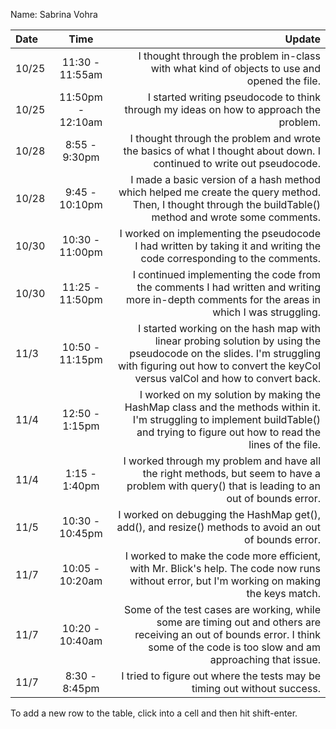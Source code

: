 Name: Sabrina Vohra

| Date  |       Time        |                                                                                                                                                                                                  Update |
|:------|:-----------------:|--------------------------------------------------------------------------------------------------------------------------------------------------------------------------------------------------------:|
| 10/25 |  11:30 - 11:55am  |                                                                                                            I thought through the problem in-class with what kind of objects to use and opened the file. |
| 10/25 | 11:50pm - 12:10am |                                                                                                                  I started writing pseudocode to think through my ideas on how to approach the problem. |
| 10/28 |   8:55 - 9:30pm   |                                                                                   I thought through the problem and wrote the basics of what I thought about down. I continued to write out pseudocode. |
| 10/28 |  9:45 - 10:10pm   |                                               I made a basic version of a hash method which helped me create the query method. Then, I thought through the buildTable() method and wrote some comments. |
| 10/30 |  10:30 - 11:00pm  |                                                                                  I worked on implementing the pseudocode I had written by taking it and writing the code corresponding to the comments. |
| 10/30 |  11:25 - 11:50pm  |                                                      I continued implementing the code from the comments I had written and writing <br/>more in-depth comments for the areas in which I was struggling. |
| 11/3  |  10:50 - 11:15pm  | I started working on the hash map with linear probing solution by using the pseudocode on the slides. I'm struggling with figuring out how to convert the keyCol versus valCol and how to convert back. |
| 11/4  |  12:50 - 1:15pm   |                     I worked on my solution by making the HashMap class and the methods within it. I'm struggling to implement buildTable() and trying to figure out how to read the lines of the file. |
| 11/4  |   1:15 - 1:40pm   |                                                          I worked through my problem and have all the right methods, but seem to have a problem with query() that is leading to an out of bounds error. |
| 11/5  |  10:30 - 10:45pm  |                                                                                                   I worked on debugging the HashMap get(), add(), and resize() methods to avoid an out of bounds error. |
| 11/7  |  10:05 - 10:20am  |                                                             I worked to make the code more efficient, with Mr. Blick's help. The code now runs without error, but I'm working on making the keys match. |
| 11/7  |  10:20 - 10:40am  |                      Some of the test cases are working, while some are timing out and others are receiving an out of bounds error. I think some of the code is too slow and am approaching that issue. |
| 11/7  |   8:30 - 8:45pm   |                                                                                                                                I tried to figure out where the tests may be timing out without success. |


To add a new row to the table, click into a cell and then hit shift-enter.